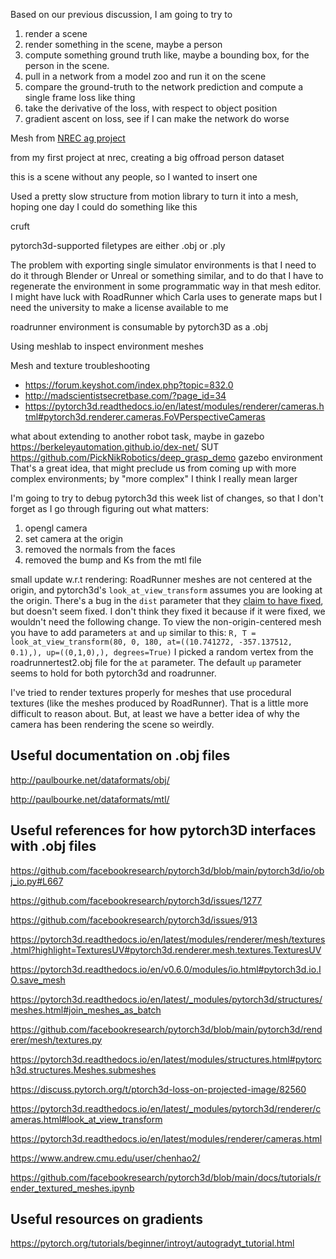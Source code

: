 Based on our previous discussion, I am going to try to
1. render a scene
2. render something in the scene, maybe a person
3. compute something ground truth like, maybe a bounding box, for the person in the scene.
4. pull in a network from a model zoo and run it on the scene
5. compare the ground-truth to the network prediction and compute a single frame loss like thing
6. take the derivative of the loss, with respect to object position
7. gradient ascent on loss, see if I can make the network do worse

Mesh from [NREC ag project](https://www.nrec.ri.cmu.edu/solutions/agriculture/other-agriculture-projects/human-detection-and-tracking.html)

from my first project at nrec, creating a big offroad person dataset

this is a scene without any people, so I wanted to insert one

Used a pretty slow structure from motion library to turn it into a mesh, hoping one day I could do something like this

cruft

pytorch3d-supported filetypes are either .obj or .ply

The problem with exporting single simulator environments is that I need to do it through Blender or Unreal or something similar, and to do that I have to regenerate the environment in some programmatic way in that mesh editor. I might have luck with RoadRunner which Carla uses to generate maps but I need the university to make a license available to me

roadrunner environment is consumable by pytorch3D as a .obj 

Using meshlab to inspect environment meshes

Mesh and texture troubleshooting
- https://forum.keyshot.com/index.php?topic=832.0
- http://madscientistsecretbase.com/?page_id=34
- https://pytorch3d.readthedocs.io/en/latest/modules/renderer/cameras.html#pytorch3d.renderer.cameras.FoVPerspectiveCameras

what about extending to another robot task, maybe in gazebo
https://berkeleyautomation.github.io/dex-net/ SUT
https://github.com/PickNikRobotics/deep_grasp_demo gazebo environment
That's a great idea, that might preclude us from coming up with more complex environments; by "more complex" I think I really mean larger

I'm going to try to debug pytorch3d this week
list of changes, so that I don't forget as I go through figuring out what matters:
1. opengl camera
2. set camera at the origin
3. removed the normals from the faces
4. removed the bump and Ks from the mtl file

small update w.r.t rendering: RoadRunner meshes are not centered at the origin, and pytorch3d's `look_at_view_transform` assumes you are looking at the origin. There's a bug in the `dist` parameter that they [claim to have fixed](https://github.com/facebookresearch/pytorch3d/issues/191), but doesn't seem fixed. I don't think they fixed it because if it were fixed, we wouldn't need the following change. To view the non-origin-centered mesh you have to add parameters `at` and `up` similar to this:
```R, T = look_at_view_transform(80, 0, 180, at=((10.741272, -357.137512, 0.1),), up=((0,1,0),), degrees=True)```
I picked a random vertex from the roadrunnertest2.obj file for the `at` parameter. The default `up` parameter seems to hold for both pytorch3d and roadrunner.

I've tried to render textures properly for meshes that use procedural textures (like the meshes produced by RoadRunner). That is a little more difficult to reason about.  But, at least we have a better idea of why the camera has been rendering the scene so weirdly.


## Useful documentation on .obj files

http://paulbourke.net/dataformats/obj/

http://paulbourke.net/dataformats/mtl/



## Useful references for how pytorch3D interfaces with .obj files

https://github.com/facebookresearch/pytorch3d/blob/main/pytorch3d/io/obj_io.py#L667

https://github.com/facebookresearch/pytorch3d/issues/1277

https://github.com/facebookresearch/pytorch3d/issues/913

https://pytorch3d.readthedocs.io/en/latest/modules/renderer/mesh/textures.html?highlight=TexturesUV#pytorch3d.renderer.mesh.textures.TexturesUV

https://pytorch3d.readthedocs.io/en/v0.6.0/modules/io.html#pytorch3d.io.IO.save_mesh

https://pytorch3d.readthedocs.io/en/latest/_modules/pytorch3d/structures/meshes.html#join_meshes_as_batch

https://github.com/facebookresearch/pytorch3d/blob/main/pytorch3d/renderer/mesh/textures.py

https://pytorch3d.readthedocs.io/en/latest/modules/structures.html#pytorch3d.structures.Meshes.submeshes

https://discuss.pytorch.org/t/ptorch3d-loss-on-projected-image/82560

https://pytorch3d.readthedocs.io/en/latest/_modules/pytorch3d/renderer/cameras.html#look_at_view_transform

https://pytorch3d.readthedocs.io/en/latest/modules/renderer/cameras.html

https://www.andrew.cmu.edu/user/chenhao2/

https://github.com/facebookresearch/pytorch3d/blob/main/docs/tutorials/render_textured_meshes.ipynb

## Useful resources on gradients

https://pytorch.org/tutorials/beginner/introyt/autogradyt_tutorial.html